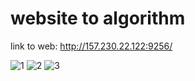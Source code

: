 # website to algorithm
link to web: http://157.230.22.122:9256/

![1](https://user-images.githubusercontent.com/74509202/211906910-891d1ced-49e3-478d-a501-3b34203fa715.jpeg)
![2](https://user-images.githubusercontent.com/74509202/211906912-5b50479f-e4c9-4645-9c9a-c1b1e755bab7.jpeg)
![3](https://user-images.githubusercontent.com/74509202/211906918-446710c6-5c7f-4525-b384-9fe13798082d.jpeg)
